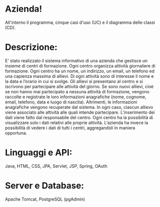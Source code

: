 # Azienda!
All'interno il programma, cinque casi d'uso (UC) e il diagramma delle classi (CD).

# Descrizione: 
E' stato realizzato il sistema informativo di una azienda che gestisce un insieme di centri di formazione.
Ogni centro organizza attività giornaliere di formazione.
Ogni centro ha un nome, un indirizzo, un email, un telefono ed una capienza massima di allievi.
Di ogni attività sono di interesse il nome e la data e l’orario in cui si svolge.
Gli allievi si presentano al centro e si iscrivono per partecipare alle attività del giorno. Se sono nuovi allievi, cioè se non hanno mai partecipato a nessuna attività di formazione, vengono raccolte e registrate le loro informazioni anagrafiche (nome, cognome, email, telefono, data e luogo di nascita). Altrimenti, le informazioni anagrafiche vengono recuperate dal sistema. In ogni caso, ciascun allievo viene associato alle attività alle quali intende partecipare. L’inserimento dei dati viene fatto dal responsabile del centro.
Ogni centro ha la possibilità di visualizzare solo i dati relativi alle proprie attività.
L’azienda ha invece la possibilità di vedere i dati di tutti i centri, aggregandoli in maniera opportuna.

# Linguaggi e API:
Java, HTML, CSS, JPA, Servlet, JSP, Spring, OAuth

# Server e Database:
Apache Tomcat, PostgreSQL (pgAdmin)
